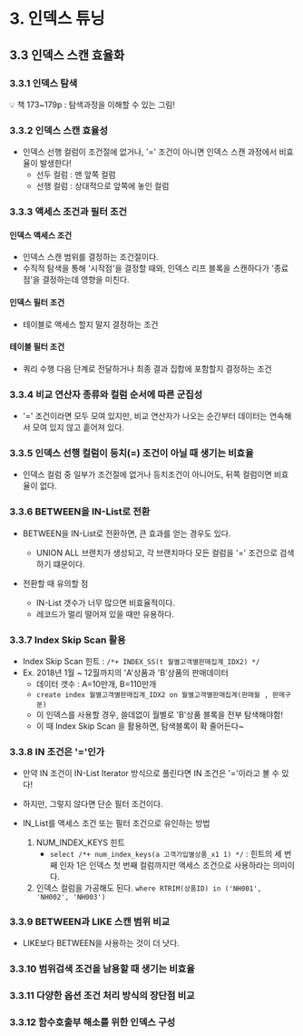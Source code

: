 # 3. 인덱스 튜닝

## 3.3 인덱스 스캔 효율화

### 3.3.1 인덱스 탐색

💡 책 173~179p : 탐색과정을 이해할 수 있는 그림!

### 3.3.2 인덱스 스캔 효율성

- 인덱스 선행 컬럼이 조건절에 없거나, '=' 조건이 아니면 인덱스 스캔 과정에서 비효율이 발생한다!
    - 선두 컬럼 : 맨 앞쪽 컬럼
    - 선행 컬럼 : 상대적으로 앞쪽에 놓인 컬럼

### 3.3.3 액세스 조건과 필터 조건

#### 인덱스 액세스 조건

- 인덱스 스캔 범위를 결정하는 조건절이다. 
- 수직적 탐색을 통해 '시작점'을 결정할 때와, 인덱스 리프 블록을 스캔하다가 '종료점'을 결정하는데 영향을 미친다. 

#### 인덱스 필터 조건

- 테이블로 액세스 할지 말지 결정하는 조건

#### 테이블 필터 조건

- 쿼리 수행 다음 단계로 전달하거나 최종 결과 집합에 포함할지 결정하는 조건


### 3.3.4 비교 연산자 종류와 컬럼 순서에 따른 군집성

- '=' 조건이라면 모두 모여 있지만, 비교 연산자가 나오는 순간부터 데이터는 연속해서 모여 있지 않고 흩어져 있다. 

### 3.3.5 인덱스 선행 컬럼이 등치(=) 조건이 아닐 때 생기는 비효율

- 인덱스 컬럼 중 일부가 조건절에 없거나 등치조건이 아니어도, 뒤쪽 컬럼이면 비효율이 없다. 

### 3.3.6 BETWEEN을 IN-List로 전환

- BETWEEN을 IN-List로 전환하면, 큰 효과를 얻는 경우도 있다. 
    - UNION ALL 브랜치가 생성되고, 각 브랜치마다 모든 컬럼을 '=' 조건으로 검색하기 떄문이다. 

- 전환할 때 유의할 점
    - IN-List 갯수가 너무 많으면 비효율적이다. 
    - 레코드가 멀리 떨어져 있을 때만 유용하다. 

### 3.3.7 Index Skip Scan 활용

- Index Skip Scan 힌트 : `/*+ INDEX_SS(t 월별고객별판매집계_IDX2) */`
- Ex. 2018년 1월 ~ 12월까지의 'A'상품과 'B'상품의 판매데이터
    - 데이터 갯수 : A=10만개, B=110만개
    - `create index 월별고객별판매집계_IDX2 on 월별고객별판매집계(판매월 , 판매구분)`
    - 이 인덱스를 사용할 경우, 쓸데없이 월별로 'B'상품 블록을 전부 탐색해야함!
    - 이 때 Index Skip Scan 을 활용하면, 탐색블록이 확 줄어든다~

### 3.3.8 IN 조건은 '='인가

- 만약 IN 조건이 IN-List Iterator 방식으로 풀린다면 IN 조건은 '='이라고 볼 수 있다!

- 하지만, 그렇지 않다면 단순 필터 조건이다.

- IN_List를 액세스 조건 또는 필터 조건으로 유인하는 방법
    1. NUM_INDEX_KEYS 힌트
        - `select /*+ num_index_keys(a 고객가입별상품_x1 1) */` : 힌트의 세 번째 인자 1은 인덱스 첫 번째 컬럼까지만 액세스 조건으로 사용하라는 의미이다. 
    2. 인덱스 컬럼을 가공해도 된다. `where RTRIM(상품ID) in ('NH001', 'NH002', 'NH003')`

### 3.3.9 BETWEEN과 LIKE 스캔 범위 비교

- LIKE보다 BETWEEN을 사용하는 것이 더 낫다.

### 3.3.10 범위검색 조건을 남용할 때 생기는 비효율

### 3.3.11 다양한 옵션 조건 처리 방식의 장단점 비교

### 3.3.12 함수호출부 해소를 위한 인덱스 구성
